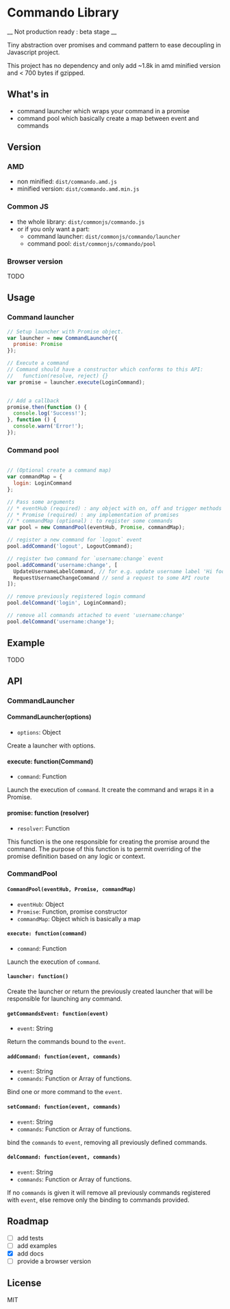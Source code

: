 # Commando Library

__ Not production ready : beta stage __

Tiny abstraction over promises and command pattern to ease decoupling in Javascript project.

This project has no dependency and only add ~1.8k in amd minified version and < 700 bytes if gzipped.


## What's in

 * command launcher which wraps your command in a promise
 * command pool which basically create a map between event and commands

## Version

### AMD

 * non minified: `dist/commando.amd.js`
 * minified version: `dist/commando.amd.min.js`

### Common JS

 * the whole library: `dist/commonjs/commando.js`
 * or if you only want a part:
    * command launcher: `dist/commonjs/commando/launcher`
    * command pool: `dist/commonjs/commando/pool`

### Browser version

TODO

## Usage

### Command launcher

```javascript
// Setup launcher with Promise object.
var launcher = new CommandLauncher({
  promise: Promise
});

// Execute a command
// Command should have a constructor which conforms to this API:
//   function(resolve, reject) {}
var promise = launcher.execute(LoginCommand);


// Add a callback
promise.then(function () {
  console.log('Success!');
}, function () {
  console.warn('Error!');
});
```

### Command pool

```javascript

// (Optional create a command map)
var commandMap = {
  login: LoginCommand
};

// Pass some arguments
// * eventHub (required) : any object with on, off and trigger methods
// * Promise (required) : any implementation of promises
// * commandMap (optional) : to register some commands
var pool = new CommandPool(eventHub, Promise, commandMap);

// register a new command for `logout` event
pool.addCommand('logout', LogoutCommand);

// register two command for `username:change` event
pool.addCommand('username:change', [
  UpdateUsernameLabelCommand, // for e.g. update username label 'Hi foo'
  RequestUsernameChangeCommand // send a request to some API route
]);

// remove previously registered login command
pool.delCommand('login', LoginCommand);

// remove all commands attached to event 'username:change'
pool.delCommand('username:change');
```

## Example

TODO

## API

### CommandLauncher

#### CommandLauncher(options)

 * `options`: Object

Create a launcher with options.

#### execute: function(Command)

 * `command`: Function

Launch the execution of `command`. It create the command and wraps it in a Promise.

#### promise: function (resolver)

 * `resolver`: Function

This function is the one responsible for creating the promise around the command.
The purpose of this function is to permit overriding of the promise definition based on any logic or context.

### CommandPool

#### `CommandPool(eventHub, Promise, commandMap)`

 * `eventHub`: Object
 * `Promise`: Function, promise constructor
 * `commandMap`: Object which is basically a map

#### `execute: function(command)`

 * `command`: Function

Launch the execution of `command`.

#### `launcher: function()`

Create the launcher or return the previously created launcher that will be responsible for launching any command.

#### `getCommandsEvent: function(event)`

 * `event`: String

Return the commands bound to the `event`.

#### `addCommand: function(event, commands)`

 * `event`: String
 * `commands`: Function or Array of functions.

Bind one or more command to the `event`.

#### `setCommand: function(event, commands)`

 * `event`: String
 * `commands`: Function or Array of functions.

bind the `commands` to `event`, removing all previously defined commands.

#### `delCommand: function(event, commands)`

 * `event`: String
 * `commands`: Function or Array of functions.

If no `commands` is given it will remove all previously commands registered with `event`, else remove only the binding to commands provided.

## Roadmap

 * [ ] add tests
 * [ ] add examples
 * [X] add docs
 * [ ] provide a browser version

## License

MIT
